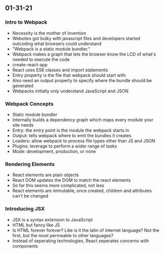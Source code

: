 ## 01-31-21

### Intro to Webpack
- Necessity is the mother of invention
- Websites got bulky with javascript files and developers started outcoding what browsers could understand
- "Webpack is a static module bundler."
- Webpack makes a graph that lets the browser know the LCD of what's needed to execute the code
- create-react-app
- React uses ES6 classes and import statements
- Entry property is the file that webpack should start with
- Also need an output property to specify where the bundle should be generated
- Webpacks initially only understand JavaScript and JSON

### Webpack Concepts
- Static module bundler
- Internally builds a dependency graph which maps every module your site needs
- Entry: the entry point is the module the webpack starts in
- Output: tells webpack where to emit the bundles it creates
- Loaders: allow webpack to process file types other than JS and JSON
- Plugins: leverage to perform a wider range of tasks
- Mode: development, production, or none

### Rendering Elements
- React elements are plain objects
- React DOM updates the DOM to match the react elements
- So far this seems more complicated, not less
- React elements are immutable, once created, children and attributes can't be changed

### Introducing JSX
- JSX is a syntax extension to JavaScript
- HTML but fancy like JS
- Is HTML forever forever? Like is it the latin of internet language? Not the first, but the most permeable to other languages?
- Instead of seperating technologies, React seperates concerns with components
